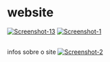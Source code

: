 # website

<a href="https://ibb.co/31tr0KM"><img src="https://i.ibb.co/XXm2zH3/Screenshot-13.png" alt="Screenshot-13" border="0"></a>
<a href="https://ibb.co/X8SXKpw"><img src="https://i.ibb.co/Qdr9Tn5/Screenshot-1.png" alt="Screenshot-1" border="0"></a><br /><a target='_blank' href='https://imgbb.com/'></a><br />

infos sobre o site
<a href="https://ibb.co/xhhQmkn"><img src="https://i.ibb.co/5TTVY0Q/Screenshot-2.png" alt="Screenshot-2" border="0"></a>
